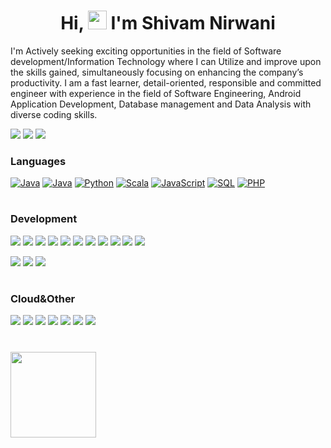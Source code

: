 <h1 align="center">Hi, <img width="30" src="https://camo.githubusercontent.com/e8e7b06ecf583bc040eb60e44eb5b8e0ecc5421320a92929ce21522dbc34c891/68747470733a2f2f6d656469612e67697068792e636f6d2f6d656469612f6876524a434c467a6361737252346961377a2f67697068792e676966"> I'm Shivam Nirwani </h1>

I'm Actively seeking exciting opportunities in the field of Software development/Information Technology where I can Utilize and improve upon the skills gained, simultaneously focusing on enhancing the company’s productivity. I am a fast learner, detail-oriented, responsible and committed engineer with experience in the field of Software Engineering, Android Application Development, Database management and Data Analysis with diverse coding skills.

[![](https://img.shields.io/badge/-Linkedin-FFF?&logo=Linkedin&icon_color=fff,bg_color=0)](https://www.linkedin.com/in/shivamnirwani/)
[![](https://img.shields.io/badge/-Discord-FFF?&logo=Discord&logocolor=#0000CC)](https://discord.com/)
[![](https://cp-logo.vercel.app/codechef/codechef1?logo=true)](https://www.codechef.com/dashboard?itm_medium=navmenu&itm_campaign=dashboard)


### Languages

[![Java](https://img.icons8.com/color/48/java-coffee-cup-logo--v2.png?logo=true)](https://github.com/Shivamnirwani)
[![Java](https://img.shields.io/badge/-Java-000)](https://github.com/Shivamnirwani)
[![Python](https://img.shields.io/badge/-Python-000?&logo=Python)](https://github.com/Shivamnirwani)
[![Scala](https://img.shields.io/badge/-Scala-000?&logo=Scala)](https://github.com/Shivamnirwani)
[![JavaScript](https://img.shields.io/badge/-JavaScript-000?&logo=JavaScript)](https://github.com/Shivamnirwani)
[![SQL](https://img.shields.io/badge/-SQL-000?&logo=MySQL)](https://github.com/Shivamnirwani)
[![PHP](https://img.shields.io/badge/-PHP-000?&logo=PHP&logoColor=007396)](https://github.com/Shivamnirwani)<h1></h1>


### Development


[![](https://img.shields.io/badge/-AndroidStudio-000?&logo=Android&logoColor=092E20)](https://github.com/Shivamnirwani)
[![](https://img.shields.io/badge/-Angular-000?&logo=Angular&logoColor=DD0031)](https://github.com/Shivamnirwani)
[![](https://img.shields.io/badge/-React-000?&logo=React)](https://github.com/Shivamnirwani)
[![](https://img.shields.io/badge/-HTML-000?&logo=html5)](https://github.com/Shivamnirwani)
[![](https://img.shields.io/badge/-CSS-000?&logo=css3&logoColor=1572B6)](https://github.com/Shivamnirwani)
[![](https://img.shields.io/badge/-Node.js-000?&logo=node.js)](https://github.com/Shivamnirwani)
[![](https://img.shields.io/badge/-Express-000?&logo=express)](https://github.com/Shivamnirwani)
[![](https://img.shields.io/badge/-oracle-000?&logo=oracle)](https://github.com/Shivamnirwani)
[![](https://img.shields.io/badge/-maongodb-000?&logo=mongodb)](https://github.com/Shivamnirwani)
[![](https://img.shields.io/badge/-SQLite-000?&logo=Sqlite)](https://github.com/Shivamnirwani)
[![](https://img.shields.io/badge/-MySql-000?&logo=MySql)](https://github.com/Shivamnirwani)

[![](https://img.shields.io/badge/-Flask-000?&logo=Flask)](https://github.com/Shivamnirwani)
[![](https://img.shields.io/badge/-Django-000?&logo=Django&logoColor=092E20)](https://github.com/Shivamnirwani)
[![](https://img.shields.io/badge/-Laravel-000?&logo=Laravel&logoColor=007396)](https://github.com/Shivamnirwani)<h1></h1>


### Cloud&Other 

[![](https://img.shields.io/badge/-AWS-000?&logo=Amazon-AWS&logoColor=F90)](https://github.com/Shivamnirwani)
[![](https://img.shields.io/badge/Azure-000?&logo=microsoft-azure&logoColor=008AD7)](https://github.com/Shivamnirwani)
[![](https://img.shields.io/badge/GoogleCloud-000?&logo=google-cloud&logoColor=008AD7)](https://github.com/Shivamnirwani)
[![](https://img.shields.io/badge/-Git-000?&logo=Git)](https://github.com/Shivamnirwani)
[![](https://img.shields.io/badge/-Docker-000?&logo=Docker)](https://github.com/Shivamnirwani)
[![](https://img.shields.io/badge/-Firebase-000?&logo=Firebase&logoColor=007396)](https://github.com/Shivamnirwani)
[![](https://img.shields.io/badge/-Postman-000?&logo=Postman&logoColor=007396)](https://github.com/Shivamnirwani)<h1></h1>
  


<a href="https://github.com/Shivamnirwani">
  <img height="137px" src="https://github-readme-stats.vercel.app/api/top-langs/?username=shivamnirwani&hide=html&hide_title=true&hide_border=true&layout=compact&langs_count=6&text_color=000&icon_color=fff&bg_color=0,52fa5a,4dfcff,c64dff&theme=graywhite" />
</a>

